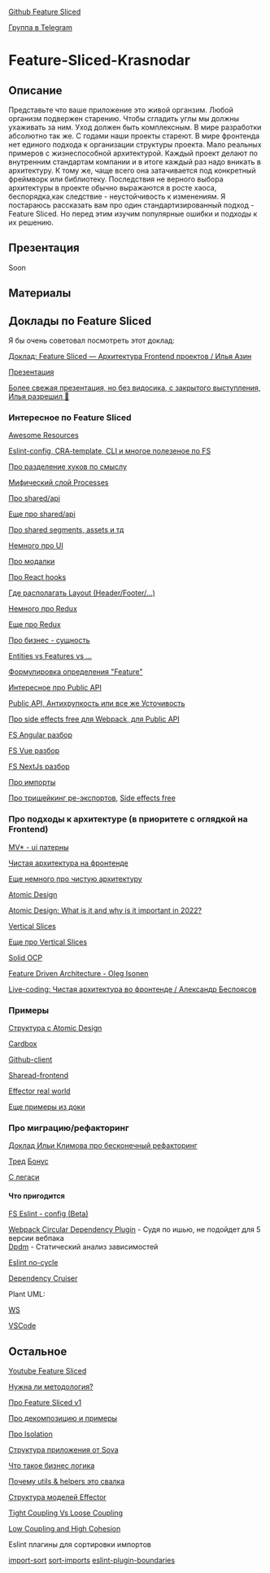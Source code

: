 [Github Feature Sliced](https://github.com/feature-sliced)

[Группа в Telegram](https://t.me/feature_sliced)

# Feature-Sliced-Krasnodar

## Описание

Представьте что ваше приложение это живой органзим. Любой организм подвержен старению. Чтобы сгладить углы мы должны ухаживать за ним. Уход должен быть комплексным. В мире разработки абсолютно так же. С годами наши проекты стареют. В мире фронтенда нет единого подхода к организации структуры проекта. Мало реальных примеров с жизнеспособной архитектурой. Каждый проект делают по внутренним стандартам компании и в итоге каждый раз надо вникать в архитектуру. К тому же, чаще всего она затачивается под конкретный фреймворк или библиотеку. Последствия не верного выбора архитектуры в проекте обычно выражаются в росте хаоса, беспорядка,как следствие - неустойчивость к изменениям. Я постараюсь рассказать вам про один стандартизированный подход - Feature Sliced. Но перед этим изучим популярные ошибки и подходы к их решению.

## Презентация

Soon

## Материалы

## Доклады по Feature Sliced

Я бы очень советовал посмотреть этот доклад:

[Доклад: Feature Sliced — Архитектура Frontend проектов / Илья Азин](https://youtu.be/TFA6zRO_Cl0)

[Презентация](https://docs.google.com/presentation/d/1OKtAOP4pQ0IZXyEHx0_L1jrOL_-m8Fyxuq_Cw13UxkA/edit#slide=id.p1)

[Более свежая презентация, но без видосика, с закрытого выступления, Илья разрешил 👀](https://docs.google.com/presentation/d/1cTc0zYo96ftm0Ins8pWMqBE0PCzct8f_xiWbAgngILM/edit#slide=id.p1)

### Интересное по Feature Sliced

[Awesome Resources](https://feature-sliced.design/docs/community/awesome)

[Eslint-config, CRA-template, CLI и многое полезеное по FS](https://github.com/orgs/feature-sliced/repositories) 

[Про разделение хуков по смыслу](https://t.me/feature_sliced/11303)

[Мифический слой Processes](https://github.com/feature-sliced/documentation/discussions/386)

[Про shared/api](https://t.me/feature_sliced/11340)

[Еще про shared/api](https://t.me/feature_sliced/4021)

[Про shared segments, assets и тд](https://github.com/feature-sliced/documentation/discussions/397#discussioncomment-1869420)

[Немного про UI](https://t.me/feature_sliced/17428)

[Про модалки](https://t.me/feature_sliced/10987)

[Про React hooks](https://github.com/feature-sliced/documentation/discussions/380)

[Где располагать Layout (Header/Footer/...)](https://t.me/feature_sliced/10960)

[Немного про Redux](https://t.me/feature_sliced/3881)

[Еще про Redux](https://github.com/feature-sliced/documentation/discussions/385)

[Про бизнес - сущность](https://t.me/feature_sliced/12779)  

[Entities vs Features vs ...](https://github.com/feature-sliced/documentation/discussions/373#discussioncomment-1869448)  

[Формулировка определения "Feature"](https://github.com/feature-sliced/documentation/discussions/23#discussioncomment-451017)

[Интересное про Public API](https://github.com/feature-sliced/documentation/discussions/427)

[Public API, Антихрупкость или все же Усточивость](https://github.com/feature-sliced/documentation/issues/227)

[Про side effects free для Webpack, для Public API](https://webpack.js.org/guides/tree-shaking/#mark-the-file-as-side-effect-free)

[FS Angular разбор](https://github.com/feature-sliced/examples/discussions/17)

[FS Vue разбор](https://github.com/EliseyMartynov/fs-vue/discussions/2)

[FS NextJs разбор](https://github.com/feature-sliced/documentation/discussions/382)

[Про импорты](https://github.com/feature-sliced/documentation/discussions/52)

[Про тришейкинг ре-экспортов](https://t.me/feature_sliced/4247), 
[Side effects free](https://webpack.js.org/guides/tree-shaking/#mark-the-file-as-side-effect-free)

### Про подходы к архитектуре (в приоритете с оглядкой на Frontend)

[MV* - ui патерны](https://medium.com/you-gotta-get-schwifty/%D0%B0%D0%BB%D1%8C%D1%82%D0%B5%D1%80%D0%BD%D0%B0%D1%82%D0%B8%D0%B2%D0%BD%D1%8B%D0%B9-%D0%B2%D0%B7%D0%B3%D0%BB%D1%8F%D0%B4-%D0%BD%D0%B0-mvc-mvp-%D0%B8-mvvm-389841cefa70)

[Чистая архитектура на фронтенде](https://bespoyasov.ru/blog/clean-architecture-on-frontend/)

[Еще немного про чистую архитектуру](https://medium.com/you-gotta-get-schwifty/%D1%87%D1%82%D0%BE-%D1%82%D0%B0%D0%BA%D0%BE%D0%B5-%D0%BF%D1%80%D0%B0%D0%B2%D0%B8%D0%BB%D1%8C%D0%BD%D0%B0%D1%8F-%D0%B0%D1%80%D1%85%D0%B8%D1%82%D0%B5%D0%BA%D1%82%D1%83%D1%80%D0%B0-ios-%D0%BF%D1%80%D0%B8%D0%BB%D0%BE%D0%B6%D0%B5%D0%BD%D0%B8%D1%8F-bfa03271cf35)

[Atomic Design](https://bradfrost.com/blog/post/atomic-web-design/)

[Atomic Design: What is it and why is it important in 2022?](https://youtu.be/Yi-A20x2dcA)

[Vertical Slices](https://jimmybogard.com/vertical-slice-architecture/)

[Еще про Vertical Slices](https://www.kenneth-truyers.net/2016/02/02/vertical-slices-in-asp-net-mvc/)

[Solid OCP](https://ota-solid.vercel.app/ocp)

[Feature Driven Architecture - Oleg Isonen](https://youtu.be/BWAeYuWFHhs)

[Live-coding: Чистая архитектура во фронтенде / Александр Беспоясов](https://youtu.be/h4WQRqNjmX0)

### Примеры 

[Структура с Atomic Design](https://sova.dev/ru/application-structure/#1-struktura-feature)  

[Cardbox](https://github.com/cardbox/frontend)

[Github-client](https://github.com/ani-team/github-client/tree/workshop/feature-sliced-next)

[Sharead-frontend](https://github.com/select-name/sharead-frontend)

[Effector real world](https://github.com/mg901/effector-react-realworld-example-app/tree/master/src)

[Еще примеры из доки](https://feature-sliced.design/examples)

### Про миграцию/рефакторинг

[Доклад Ильи Климова про бесконечный рефакторинг](https://youtu.be/aOiJ3k2UvO4)  

[Тред](https://t.me/feature_sliced/13500) 
[Бонус](https://github.com/feature-sliced/documentation/discussions/373#discussioncomment-1971208)

[С легаси](https://feature-sliced.design/docs/guides/migration/from-legacy)
         
#### Что пригодится

[FS Eslint - config (Beta)](https://github.com/feature-sliced/eslint-config)

[Webpack Circular Dependency Plugin](https://github.com/aackerman/circular-dependency-plugin#basic-usage) - Судя по ишью, не подойдет для 5 версии вебпака  
[Dpdm](https://github.com/acrazing/dpdm) - Статический анализ зависимостей

[Eslint no-cycle](https://github.com/import-js/eslint-plugin-import/blob/main/docs/rules/no-cycle.md)

[Dependency Cruiser](https://github.com/sverweij/dependency-cruiser)

Plant UML:    

[WS](https://plugins.jetbrains.com/plugin/7017-plantuml-integration)

[VSCode](https://marketplace.visualstudio.com/items?itemName=jebbs.plantuml)

## Остальное

[Youtube Feature Sliced](https://www.youtube.com/channel/UCkng_PHLatpDKPOIKfI731A/featured)

[Нужна ли методология?](https://github.com/feature-sliced/documentation/discussions/27)

[Про Feature Sliced v1](https://t.me/feature_slices/2)

[Про декомпозицию и примеры](https://feature-sliced.design/docs/get-started/cheatsheet)

[Про Isolation](https://enterprisecraftsmanship.com/posts/cohesion-coupling-difference/)

[Структура приложения от Sova](https://sova.dev/ru/application-structure/)

[Что такое бизнес логика](https://youtu.be/9DW-xdwjop8)

[Почему utils & helpers это свалка](https://sova.dev/ru/why-utils-and-helpers-is-a-dump/)

[Структура моделей Effector](https://sova.dev/ru/effector-model-structure/)

[Tight Coupling Vs Loose Coupling](https://youtu.be/ifufbHjIQCo)

[Low Coupling and High Cohesion](https://medium.com/german-gorelkin/low-coupling-high-cohesion-d36369fb1be9)

Eslint плагины для сортировки импортов

[import-sort](https://github.com/benmosher/eslint-plugin-import/blob/master/docs/rules/order.md)
[sort-imports](https://eslint.org/docs/4.0.0/rules/sort-imports)
[eslint-plugin-boundaries](https://github.com/javierbrea/eslint-plugin-boundaries)
